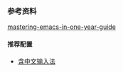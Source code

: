 ### 参考资料
[mastering-emacs-in-one-year-guide](https://github.com/redguardtoo/mastering-emacs-in-one-year-guide)

#### 推荐配置
* [含中文输入法](https://github.com/redguardtoo/emacs.d)
